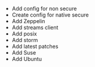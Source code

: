 - Add config for non secure
- Create config for native secure
- Add Zeppelin
- Add streams client
- Add posix
- Add storm
- Add latest patches
- Add Suse
- Add Ubuntu